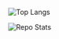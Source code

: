 ![Top Langs](https://github-readme-stats.vercel.app/api/top-langs/?username=spghljh&layout=compact&card_width=800&custom_title=Current)

![Repo Stats](https://github-readme-stats.vercel.app/api/pin/?username=spghljh&repo=my-jsp-app&theme=radical)
